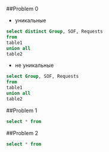 ##Problem 0

* уникальные
```sql
select distinct Group, SOF, Requests
from 
table1
union all 
table2
```

* не уникальные
```sql
select Group, SOF, Requests
from 
table1
union all 
table2
```



##Problem 1
```sql
select * from
```

##Problem 2
```sql
select * from
```

